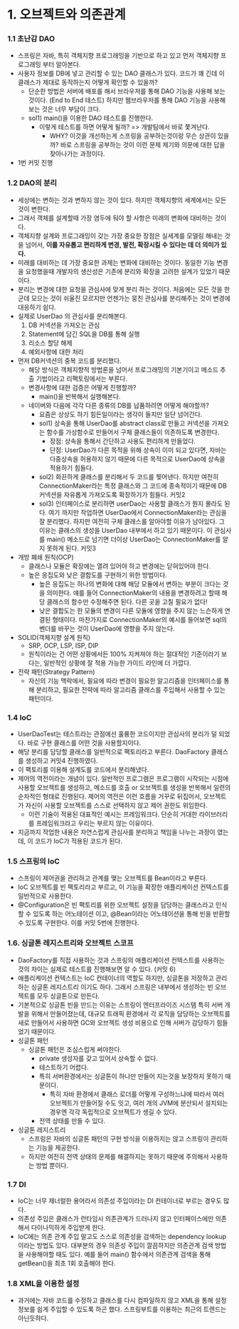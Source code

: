 # 1. 오브젝트와 의존관계
### 1.1 초난감 DAO
- 스프링은 자바, 특히 객체지향 프로그래밍을 기반으로 하고 있고 먼저 객체지향 프로그래밍 부터 알아본다.
- 사용자 정보를 DB에 넣고 관리할 수 있는 DAO 클래스가 있다. 코드가 꽤 긴데 이 클래스가 제대로 동작하는지 어떻게 확인할 수 있을까?
    - 단순한 방법은 서버에 배포를 해서 브라우저를 통해 DAO 기능을 사용해 보는 것이다. (End to End 테스트) 하지만 웹브라우저를 통해 DAO 기능을 사용해 보는 것은 너무 부담이 크다.
    - sol1) main()을 이용한 DAO 테스트를 진행한다.
        - 이렇게 테스트를 하면 어떻게 될까? => 개발팀에서 바로 쫓겨난다.
            - WHY? 이것을 개선하는게 스프링을 공부하는것이랑 무슨 상관이 있을까? 바로 스프링을 공부하는 것이 이런 문제 제기와 의문에 대한 답을 찾아나가는 과정이다.
- 1번 커밋 진행
### 1.2 DAO의 분리
- 세상에는 변하는 것과 변하지 않는 것이 있다. 하지만 객체지향의 세계에서는 모든 것이 변한다.
- 그래서 객체를 설계할때 가장 염두에 둬야 할 사항은 미래의 변화에 대비하는 것이다.
- 객체지향 설계와 프로그래밍이 갖는 가장 중요한 장점은 실세계를 모델링 해내는 것을 넘어서, **이를 자유롭고 편리하게 변경, 발전, 확장시킬 수 있다는 데 더 의미가 있다.**
- 미래를 대비하는 데 가장 중요한 과제는 변화에 대비하는 것이다. 동일한 기능 변경을 요청했을때 개발자의 생산성은 기존에 분리와 확장을 고려한 설계가 있었기 때문이다.
- 분리는 변경에 대한 요청을 관심사에 맞게 분리 하는 것이다. 처음에는 모든 것을 한군데 모으는 것이 쉬울진 모르지만 언젠가는 뭉친 관심사를 분리해주는 것이 변경에 대응하기 쉽다.
- 실제로 UserDao 의 관심사를 분리해본다.
    1. DB 커넥션을 가져오는 관심
    2. Statement에 담긴 SQL을 DB를 통해 실행
    3. 리소스 할당 해제
    4. 예외사항에 대한 처리
- 먼저 DB커넥션의 중복 코드를 분리했다.
    - 해당 방식은 객체지향적 방법론을 넘어서 프로그래밍의 기본기이고 메소드 추출 기법이라고 리팩토링에서는 부른다.
    - 변경사항에 대한 검증은 어떻게 진행할까?
        - main()을 반복해서 실행해본다.
    - 네이버와 다음에 각각 다른 종류의 DB를 납품하려면 어떻게 해야할까?
        - 요즘은 상상도 하기 힘든일이라는 생각이 들지만 일단 넘어간다.
        - sol1) 상속을 통해 UserDao를 abstract class로 만들고 커넥션을 가져오는 함수를 가상함수로 만들어서 구체 클래스들이 의존하도록 변경한다.
            - 장점: 상속을 통해서 간단하고 사용도 편리하게 만들었다.
            - 단점: UserDao가 다른 목적을 위해 상속이 이미 되고 있다면, 자바는 다중상속을 허용하지 않기 때문에 다른 목적으로 UserDao에 상속을 적용하기 힘들다.
        - sol2) 화끈하게 클래스를 분리해서 두 코드를 찢어낸다. 하지만 여전히 ConnectionMaker라는 특정 클래스와 그 코드에 종속적이기 때문에 DB커넥션을 자유롭게 가져오도록 확장하기가 힘들다. 커밋2
        - sol3) 인터페이스로 분리하면 userDao는 사용할 클래스가 뭔지 몰라도 된다. 여기 까지만 작업하면 UserDao에서 ConnectionMaker라는 관심을 잘 분리했다. 하지만 여전히 구체 클래스를 알아야할 이유가 남아있다. 그 이유는 클래스의 생성을 UserDao 내부에서 하고 있기 때문이다. 이 관심사를 main() 메소드로 넘기면 더이상 UserDao는 ConnectionMaker를 알지 못하게 된다. 커밋3
- 개방 폐쇄 원칙(OCP)
    - 클래스나 모듈은 확장에는 열려 있어야 하고 변경에는 닫혀있어야 한다.
    - 높은 응집도와 낮은 결합도를 구현하기 위한 방법이다.
        - 높은 응집도는 하나의 변화에 대해 해당 모듈에서 변하는 부분이 크다는 것을 의미한다. 얘를 들어 ConnectionMaker의 내용을 변경하려고 할때 해당 클래스의 함수만 수정해주면 된다. 다른 곳을 고칠 필요가 없다!
        - 낮은 결합도는 한 모듈의 변경이 다른 모듈에 영향을 주지 않는 느슨하게 연결된 형태이다. 마찬가지로 ConnectionMaker의 예시를 들어보면 sql의 벤더를 바꾸는 것이 UserDao에 영향을 주지 않는다.
- SOLID(객체지향 설계 원칙)
    - SRP, OCP, LSP, ISP, DIP
    - 원칙이라는 건 어떤 상황에서든 100% 지켜져야 하는 절대적인 기준이라기 보다는, 일반적인 상황에 잘 적용 가능한 가이드 라인에 더 가깝다.
- 전략 패턴(Strategy Pattern)
    - 자신의 기능 맥락에서, 필요에 따라 변경이 필요한 알고리즘을 인터페이스를 통해 분리하고, 필요한 전략에 따라 알고리즘 클래스를 주입해서 사용할 수 있는 패턴이다.
### 1.4 IoC
- UserDaoTest는 테스트라는 관점에선 훌륭한 코드이지만 관심사의 분리가 덜 되었다. 바로 구현 클래스를 어떤 것을 사용할지이다.
- 해당 분리를 담당할 클래스를 일반적으로 팩토리라고 부른다. DaoFactory 클래스를 생성하고 커밋4 진행하였다.
- 이 팩토리를 이용해 설계도를 코드에서 분리해냈다.
- 제어의 역전이라는 개념이 있다. 일반적인 프로그램은 프로그램이 시작되는 시점에 사용할 오브젝트를 생성하고, 메소드를 호출 or 오브젝트를 생성을 반복해서 일련의 순차적인 형태로 진행된다. 제어의 역전은 이런 흐름을 거꾸로 뒤집어서, 오브젝트가 자신이 사용할 오브젝트를 스스로 선택하지 않고 제어 권한도 위임한다.
    - 이런 기술이 적용된 대표적인 예시는 프레임워크다. 단순히 거대한 라이브러리를 프레임워크라고 우리는 부르지 않는 이유이다.
- 지금까지 작업한 내용은 자연스럽게 관심사를 분리하고 책임을 나누는 과정이 였는데, 이 코드가 IoC가 적용된 코드가 된다.
### 1.5 스프링의 IoC
- 스프링이 제어권을 관리하고 관계를 맺는 오브젝트를 Bean이라고 부른다.
- IoC 오브젝트를 빈 팩토리라고 부르고, 이 기능을 확장한 애플리케이션 컨텍스트를 일반적으로 사용한다.
- @Configuration은 빈 팩토리를 위한 오브젝트 설정을 담당하는 클래스라고 인식할 수 있도록 하는 어노테이션 이고, @Bean이라는 어노테이션을 통해 빈을 반환할 수 있도록 구현한다. 이를 커밋 5번에 진행한다.
### 1.6. 싱글톤 레지스트리와 오브젝트 스코프
- DaoFactory를 직접 사용하는 것과 스프링의 애플리케이션 컨텍스트를 사용하는 것의 차이는 실제로 테스트를 진행해보면 알 수 있다. (커밋 6)
- 애플리케이션 컨텍스트는 IoC 컨테이너의 역할도 하지만, 싱글톤을 저장하고 관리하는 싱글톤 레지스트리 이기도 하다. 그래서 스프링은 내부에서 생성하는 빈 오브젝트를 모두 싱글톤으로 만든다.
- 기본적으로 싱글톤 빈을 만드는 이유는 스프링이 엔터프라이즈 시스템 특히 서버 개발을 위해서 만들어졌는데, 대규모 트래픽 환경에서 각 로직을 담당하는 오브젝트를 새로 만들어서 사용하면 GC와 오브젝트 생성 비용으로 인해 서버가 감당하기 힘들었기 때문이다.
- 싱글톤 패턴
    - 싱글톤 패턴은 조심스럽게 써야한다.
        - private 생성자를 갖고 있어서 상속할 수 없다.
        - 테스트하기 어렵다.
        - 특히 서버환경에서는 싱글톤이 하나만 만들어 지는것을 보장하지 못하기 때문이다.
            - 특히 자바 환경에서 클래스 로더를 어떻게 구성하느냐에 따라서 여러 오브젝트가 만들어질 수도 잇고, 여러 개의 JVM에 분산되서 설치되는 경우엔 각각 독립적으로 오브젝트가 생길 수 있다.
        - 전역 상태를 만들 수 있다.
- 싱글톤 레지스트리
    - 스프링은 자바의 싱글톤 패턴의 구현 방식을 이용하지는 않고 스프링이 관리하는 기능을 제공한다.
    - 하지만 여전히 전역 상태의 문제를 해결하지는 못하기 때문에 주의해서 사용하는 방법 뿐이다.
### 1.7 DI
- IoC는 너무 제너럴한 용어라서 의존성 주입이라는 DI 컨테이너로 부르는 경우도 많다.
- 의존성 주입은 클래스가 런타임시 의존관계가 드러나지 않고 인터페이스에만 의존해서 다이나믹하게 주입받게 한다.
- IoC에는 의존 관계 주입 말고도 스스로 의존성을 검색하는 dependency lookup이라는 방법도 있다. 대부분의 경우 의존성 주입이 깔끔하지만 의존관계 검색 방법을 사용해야할 때도 있다. 예를 들어 main() 함수에서 의존관계 검색을 통해 getBean()을 최초 1회 호출해야 한다.

### 1.8 XML을 이용한 설정
- 과거에는 자바 코드를 수정하고 클래스를 다시 컴파일하지 않고 XML을 통해 설정정보를 쉽게 주입할 수 있도록 하곤 했다. 스프링부트를 이용하는 최근의 트렌드는 아닌듯하다.